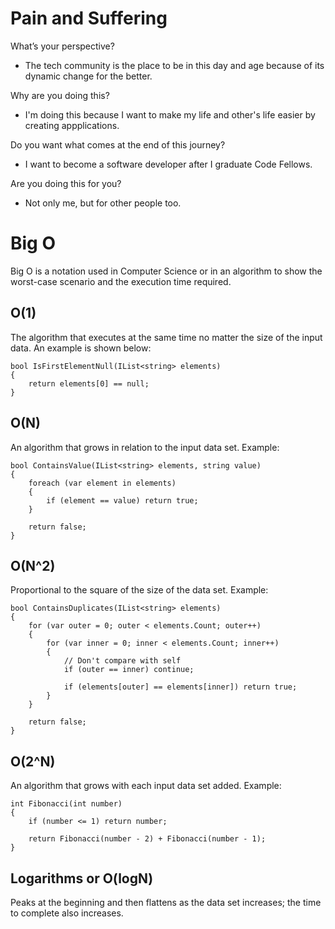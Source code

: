 # Pain and Suffering

What’s your perspective?

- The tech community is the place to be in this day and age because of its dynamic change for the better.

Why are you doing this?
- I'm doing this because I want to make my life and other's life easier by creating appplications. 

Do you want what comes at the end of this journey? 
- I want to become a software developer after I graduate Code Fellows.

Are you doing this for you?

- Not only me, but for other people too.

# Big O

Big O is a notation used in Computer Science or in an algorithm to show the worst-case scenario and the execution time required. 

## O(1)
The algorithm that executes at the same time no matter the size of the input data. An example is shown below:

```
bool IsFirstElementNull(IList<string> elements)
{
    return elements[0] == null;
}
```

## O(N)
An algorithm that grows in relation to the input data set. Example: 

```
bool ContainsValue(IList<string> elements, string value)
{
    foreach (var element in elements)
    {
        if (element == value) return true;
    }

    return false;
}
```

## O(N^2)
Proportional to the square of the size of the data set. Example: 
```
bool ContainsDuplicates(IList<string> elements)
{
    for (var outer = 0; outer < elements.Count; outer++)
    {
        for (var inner = 0; inner < elements.Count; inner++)
        {
            // Don't compare with self
            if (outer == inner) continue;

            if (elements[outer] == elements[inner]) return true;
        }
    }

    return false;
}
```

## O(2^N)
An algorithm that grows with each input data set added. Example:
```
int Fibonacci(int number)
{
    if (number <= 1) return number;

    return Fibonacci(number - 2) + Fibonacci(number - 1);
}
```

## Logarithms or O(logN)

Peaks at the beginning and then flattens as the data set increases; the time to complete also increases.




